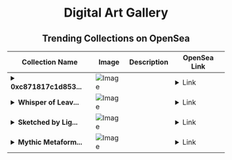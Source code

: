 <div align="center">

# Digital Art Gallery

## Trending Collections on OpenSea

| Collection Name                       | Image                                                                                     | Description                       | OpenSea Link                                                                                          |
|---------------------------------------|-------------------------------------------------------------------------------------------|-----------------------------------|--------------------------------------------------------------------------------------------------------|
| **<details><summary>0xc871817c1d853...</summary>0xc871817c1d85356213bd59fb1facd8cbf2b808fd</details>** | ![Image](https://i.seadn.io/s/raw/files/0120dbe70465f91ae019e541cba50a56.jpg?w=500&auto=format?w=200&auto=format) |  | <details><summary>Link</summary>[0xc871817c1d85356213bd59fb1facd8cbf2b808fd](https://opensea.io/collection/0xc871817c1d85356213bd59fb1facd8cbf2b808fd)</details> |
| **<details><summary>Whisper of Leav...</summary>Whisper of Leaves</details>** | ![Image](https://i.seadn.io/s/raw/files/b6662450aa96ba54d09ae9203a5f515b.jpg?w=500&auto=format?w=200&auto=format) |  | <details><summary>Link</summary>[Whisper of Leaves](https://opensea.io/collection/whisper-of-leaves)</details> |
| **<details><summary>Sketched by Lig...</summary>Sketched by Light</details>** | ![Image](https://i.seadn.io/s/raw/files/a8e7f1d998b4408c5d7e143dfbdb7fcb.jpg?w=500&auto=format?w=200&auto=format) |  | <details><summary>Link</summary>[Sketched by Light](https://opensea.io/collection/sketched-by-light)</details> |
| **<details><summary>Mythic Metaform...</summary>Mythic Metaforms</details>** | ![Image](https://i.seadn.io/s/raw/files/d36903b1f9b8f0dfc6d81e6617664c48.jpg?w=500&auto=format?w=200&auto=format) |  | <details><summary>Link</summary>[Mythic Metaforms](https://opensea.io/collection/mythic-metaforms)</details> |

</div>